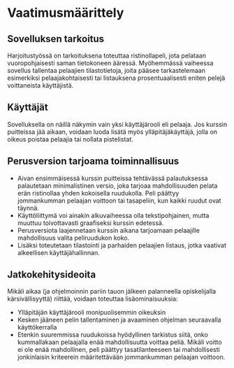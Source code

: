 # Vaatimusmäärittely

## Sovelluksen tarkoitus

Harjoitustyössä on tarkoituksena toteuttaa ristinollapeli, jota pelataan vuoropohjaisesti saman tietokoneen ääressä. Myöhemmässä vaiheessa sovellus tallentaa pelaajien tilastotietoja, joita pääsee tarkastelemaan esimerkiksi pelaajakohtaisesti tai listauksena prosentuaalisesti eniten pelejä voittaneista käyttäjistä.

## Käyttäjät

Sovelluksella on näillä näkymin vain yksi käyttäjärooli eli pelaaja. Jos kurssin puitteissa jää aikaan, voidaan luoda lisätä myös ylläpitäjäkäyttäjä, jolla on oikeus poistaa pelaajia tai nollata pistelistat.

## Perusversion tarjoama toiminnallisuus

- Aivan ensimmäisessä kurssin puitteissa tehtävässä palautuksessa palautetaan minimalistinen versio, joka tarjoaa mahdollisuuden pelata erän ristinollaa yhden kokoisella ruudukolla. Peli päättyy jommankumman pelaajan voittoon tai tasapeliin, kun kaikki ruudut ovat täynnä.
- Käyttöliittymä voi ainakin alkuvaiheessa olla tekstipohjainen, mutta muuttuu toivottavasti graafiseksi kurssin edetessä.
- Perusversiota laajennetaan kurssin aikana tarjoamaan pelaajille mahdollisuus valita peliruudukon koko.
- Lisäksi toteutetaan tilastointi ja parhaiden pelaajien listaus, jotka vaativat alkeellisen käyttäjähallinnan.

## Jatkokehitysideoita

Mikäli aikaa (ja ohjelmoinnin pariin tauon jälkeen palanneella opiskelijalla kärsivällisyyttä) riittää, voidaan toteuttaa lisäominaisuuksia:

- Ylläpitäjän käyttäjärooli monipuolisemmin oikeuksin
- Kesken jääneen pelin tallentaminen ja avaaminen ohjelman seuraavalla käyttökerralla
- Etenkin suuremmissa ruudukoissa hyödyllinen tarkistus siitä, onko kummallakaan pelaajalla enää mahdollisuutta voittaa peliä. Mikäli voitto ei ole enää mahdollinen, peli päättyy tasatilanteeseen tai mahdollisesti jonkinlaisin kriteerein määritettävään jommankumman pelaajan voittoon.

